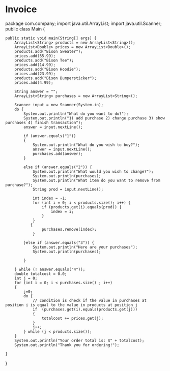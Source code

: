 # Invoice
package com.company;
import java.util.ArrayList;
import java.util.Scanner;
public class Main {

    public static void main(String[] args) {
        ArrayList<String> products = new ArrayList<String>();
        ArrayList<Double> prices = new ArrayList<Double>();
        products.add("Bison Sweater");
        prices.add(55.99);
        products.add("Bison Tee");
        prices.add(14.99);
        products.add("Bison Hoodie");
        prices.add(23.99);
        products.add("Bison Bumpersticker");
        prices.add(4.99);

        String answer = "";
        ArrayList<String> purchases = new ArrayList<String>();

        Scanner input = new Scanner(System.in);
        do {
            System.out.println("What do you want to do?");
            System.out.println("1) add purchase 2) change purchase 3) show purchases 4) finish transaction");
            answer = input.nextLine();

            if (answer.equals("1"))
            {
                System.out.println("What do you wish to buy?");
                answer = input.nextLine();
                purchases.add(answer);
            }

            else if (answer.equals("2")) {
                System.out.println("What would you wish to change?");
                System.out.println(purchases);
                System.out.println("What item do you want to remove from purchase?");
                String prod = input.nextLine();

                int index = -1;
                for (int i = 0; i < products.size(); i++) {
                    if (products.get(i).equals(prod)) {
                        index = i;
                    }
                }
               {
                    purchases.remove(index);
                }

            }else if (answer.equals("3")) {
                System.out.println("Here are your purchases");
                System.out.println(purchases);

            }

        } while (! answer.equals("4"));
        double totalcost = 0.0;
        int j = 0;
        for (int i = 0; i < purchases.size() ; i++)
        {
            j=0;
            do {
                // condition is check if the value in purchases at position i is equal to the value in products at position j
                if  (purchases.get(i).equals(products.get(j)))
                {
                    totalcost += prices.get(j);
                }
                j++;
            } while (j < products.size());
        }
        System.out.println("Your order total is: $" + totalcost);
        System.out.println("Thank you for ordering!");

    }
}

